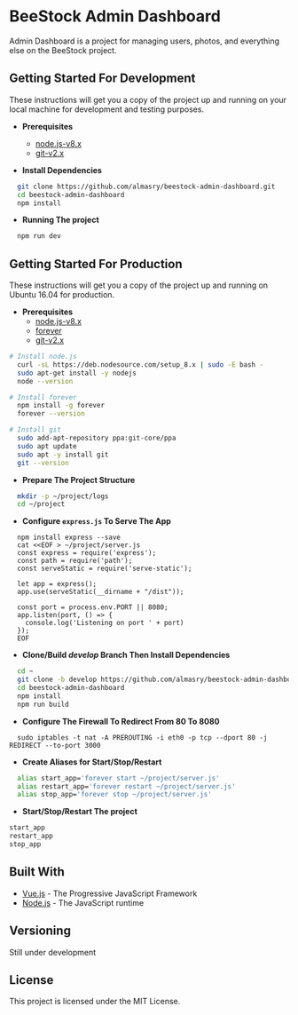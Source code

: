 # BeeStock Admin Dashboard
Admin Dashboard is a project for managing users, photos, and everything else on the BeeStock project.


## Getting Started For Development
These instructions will get you a copy of the project up and running on your local machine for development and testing purposes.


* **Prerequisites**
  - [node.js-v8.x](https://nodejs.org/en/download/)
  - [git-v2.x](https://git-scm.com/downloads)


* **Install Dependencies**
  
```bash
  git clone https://github.com/almasry/beestock-admin-dashboard.git
  cd beestock-admin-dashboard
  npm install
```
 

  * **Running The project**
  
```bash
  npm run dev
``` 


## Getting Started For Production
These instructions will get you a copy of the project up and running on Ubuntu 16.04 for production.




* **Prerequisites**
  - [node.js-v8.x](https://nodejs.org/en/download/package-manager/#debian-and-ubuntu-based-linux-distributions)
  - [forever](https://www.npmjs.com/package/forever#installation)
  - [git-v2.x](https://git-scm.com/download/linux)
  
```bash
# Install node.js
  curl -sL https://deb.nodesource.com/setup_8.x | sudo -E bash -
  sudo apt-get install -y nodejs
  node --version
```

```bash
# Install forever
  npm install -g forever
  forever --version
```

```bash
# Install git
  sudo add-apt-repository ppa:git-core/ppa
  sudo apt update
  sudo apt -y install git
  git --version
```

  
  * **Prepare The Project Structure**
  
```bash
  mkdir -p ~/project/logs
  cd ~/project
```

  * **Configure `express.js` To Serve The App**
```
  npm install express --save
  cat <<EOF > ~/project/server.js
  const express = require('express');
  const path = require('path');
  const serveStatic = require('serve-static');

  let app = express();
  app.use(serveStatic(__dirname + "/dist"));

  const port = process.env.PORT || 8080;
  app.listen(port, () => {
    console.log('Listening on port ' + port)
  });
  EOF
```


  * **Clone/Build *develop* Branch Then Install Dependencies**
```bash
  cd ~
  git clone -b develop https://github.com/almasry/beestock-admin-dashboard.git
  cd beestock-admin-dashboard
  npm install
  npm run build
```


  * **Configure The Firewall To Redirect From 80 To 8080**
```
  sudo iptables -t nat -A PREROUTING -i eth0 -p tcp --dport 80 -j REDIRECT --to-port 3000
```

  * **Create Aliases for Start/Stop/Restart**
```bash
  alias start_app='forever start ~/project/server.js'
  alias restart_app='forever restart ~/project/server.js'
  alias stop_app='forever stop ~/project/server.js'
```

  * **Start/Stop/Restart The project**
```bash
start_app
restart_app
stop_app
```

## Built With
* [Vue.js](https://vuejs.org/) - The Progressive JavaScript Framework
* [Node.js](https://nodejs.org/en/) - The JavaScript runtime

## Versioning
Still under development

## License
This project is licensed under the MIT License.
